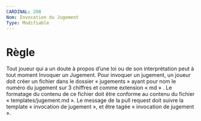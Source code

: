 ```yaml
---
CARDINAL: 208
Nom: Invocation du Jugement
Type: Modifiable
---
```


# Règle

Tout joueur qui a un doute à propos d’une loi ou de son interprétation peut à tout moment
Invoquer un Jugement. Pour invoquer un jugement, un joueur doit créer un fichier dans le
dossier « jugements » ayant pour nom le numéro du jugement sur 3 chiffres et comme
extension « md » . Le formatage du contenu de ce fichier doit être conforme au contenu du
fichier « templates/jugement.md ». Le message de la pull request doit suivre la template «
invocation de jugement », et être tagée « invocation de jugement ».
